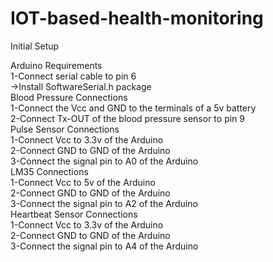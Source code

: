 # IOT-based-health-monitoring
Initial Setup<br>


Arduino Requirements<br>
1-Connect serial cable to pin 6<br>
->Install SoftwareSerial.h package<br>
Blood Pressure Connections<br>
1-Connect the Vcc and GND to the terminals of a 5v battery<br>
2-Connect Tx-OUT of the blood pressure sensor to pin 9<br>
Pulse Sensor Connections<br>
1-Connect Vcc to 3.3v of the Arduino<br>
2-Connect GND to GND of the Arduino<br>
3-Connect the signal pin to A0 of the Arduino<br>
LM35 Connections<br>
1-Connect Vcc to 5v of the Arduino<br>
2-Connect GND to GND of the Arduino<br>
3-Connect the signal pin to A2 of the Arduino<br>
Heartbeat Sensor Connections<br>
1-Connect Vcc to 3.3v of the Arduino<br>
2-Connect GND to GND of the Arduino<br>
3-Connect the signal pin to A4 of the Arduino<br>

